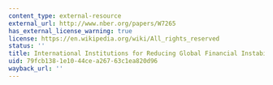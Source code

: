 ```yaml
---
content_type: external-resource
external_url: http://www.nber.org/papers/W7265
has_external_license_warning: true
license: https://en.wikipedia.org/wiki/All_rights_reserved
status: ''
title: International Institutions for Reducing Global Financial Instability
uid: 79fcb138-1e10-44ce-a267-63c1ea820d96
wayback_url: ''
---
```

